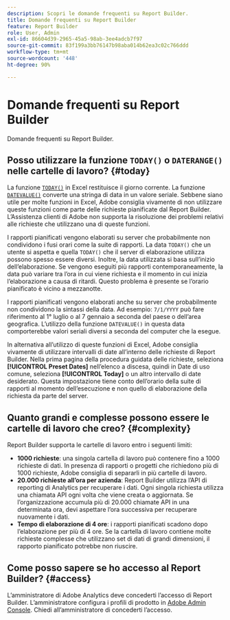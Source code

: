 ```yaml
---
description: Scopri le domande frequenti su Report Builder.
title: Domande frequenti su Report Builder
feature: Report Builder
role: User, Admin
exl-id: 86604d39-2965-45a5-98ab-3ee4adcb7f97
source-git-commit: 83f199a3bb76147b98aba014b62ea3c02c766ddd
workflow-type: tm+mt
source-wordcount: '448'
ht-degree: 90%

---
```


# Domande frequenti su Report Builder

Domande frequenti su Report Builder.

## Posso utilizzare la funzione `TODAY()` o `DATERANGE()` nelle cartelle di lavoro? {#today}

La funzione [`TODAY()`](https://support.microsoft.com/it-it/office/today-function-5eb3078d-a82c-4736-8930-2f51a028fdd9) in Excel restituisce il giorno corrente. La funzione [`DATEVALUE()`](https://support.microsoft.com/it-it/office/datevalue-function-df8b07d4-7761-4a93-bc33-b7471bbff252) converte una stringa di data in un valore seriale. Sebbene siano utile per molte funzioni in Excel, Adobe consiglia vivamente di non utilizzare queste funzioni come parte delle richieste pianificate dal Report Builder. L’Assistenza clienti di Adobe non supporta la risoluzione dei problemi relativi alle richieste che utilizzano una di queste funzioni.

I rapporti pianificati vengono elaborati su server che probabilmente non condividono i fusi orari come la suite di rapporti. La data `TODAY()` che un utente si aspetta e quella `TODAY()` che il server di elaborazione utilizza possono spesso essere diversi. Inoltre, la data utilizzata si basa sull’inizio dell’elaborazione. Se vengono eseguiti più rapporti contemporaneamente, la data può variare tra l’ora in cui viene richiesta e il momento in cui inizia l’elaborazione a causa di ritardi. Questo problema è presente se l’orario pianificato è vicino a mezzanotte.

I rapporti pianificati vengono elaborati anche su server che probabilmente non condividono la sintassi della data. Ad esempio: `7/1/YYYY` può fare riferimento al 1° luglio o al 7 gennaio a seconda del paese o dell’area geografica. L’utilizzo della funzione `DATEVALUE()` in questa data comporterebbe valori seriali diversi a seconda del computer che la esegue.

In alternativa all’utilizzo di queste funzioni di Excel, Adobe consiglia vivamente di utilizzare intervalli di date all’interno delle richieste di Report Builder. Nella prima pagina della procedura guidata delle richieste, seleziona **[!UICONTROL Preset Dates]** nell’elenco a discesa, quindi in Date di uso comune, seleziona **[!UICONTROL Today]** o un altro intervallo di date desiderato. Questa impostazione tiene conto dell’orario della suite di rapporti al momento dell’esecuzione e non quello di elaborazione della richiesta da parte del server.

## Quanto grandi e complesse possono essere le cartelle di lavoro che creo? {#complexity}

Report Builder supporta le cartelle di lavoro entro i seguenti limiti:

* **1000 richieste**: una singola cartella di lavoro può contenere fino a 1000 richieste di dati. In presenza di rapporti o progetti che richiedono più di 1000 richieste, Adobe consiglia di separarli in più cartelle di lavoro.
* **20.000 richieste all’ora per azienda**: Report Builder utilizza l’API di reporting di Analytics per recuperare i dati. Ogni singola richiesta utilizza una chiamata API ogni volta che viene creata o aggiornata. Se l’organizzazione accumula più di 20.000 chiamate API in una determinata ora, devi aspettare l’ora successiva per recuperare nuovamente i dati.
* **Tempo di elaborazione di 4 ore**: i rapporti pianificati scadono dopo l’elaborazione per più di 4 ore. Se la cartella di lavoro contiene molte richieste complesse che utilizzano set di dati di grandi dimensioni, il rapporto pianificato potrebbe non riuscire.

## Come posso sapere se ho accesso al Report Builder? {#access}

L’amministratore di Adobe Analytics deve concederti l’accesso di Report Builder. L’amministratore configura i profili di prodotto in [Adobe Admin Console](https://experienceleague.adobe.com/en/docs/analytics/admin/admin-console/home). Chiedi all’amministratore di concederti l’accesso.

